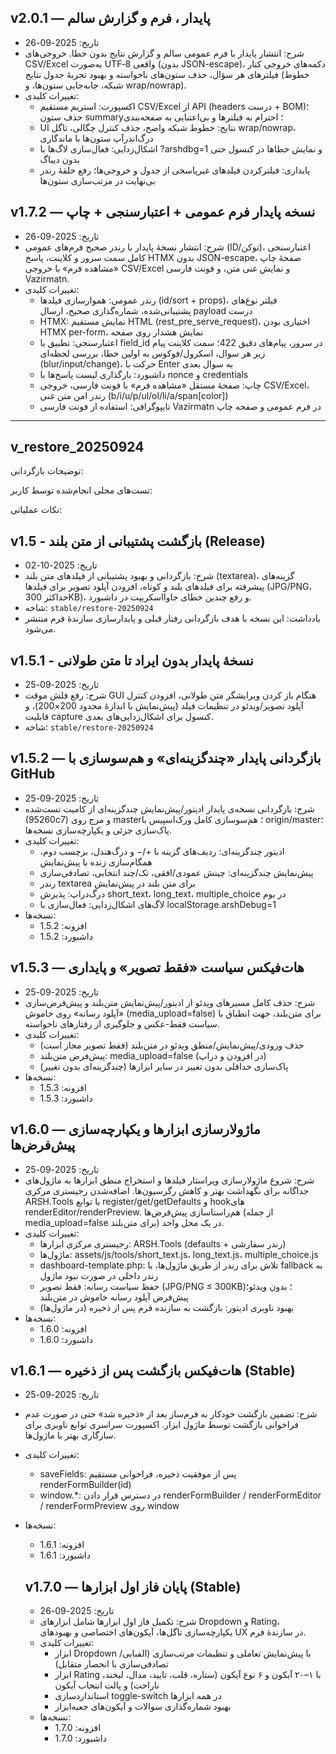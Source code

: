 ## v2.0.1 — پایدار ، فرم و گزارش سالم

- تاریخ: 2025-09-26
- شرح: انتشار پایدار با فرم عمومی سالم و گزارش نتایج بدون خطا. خروجی‌های CSV/Excel به‌صورت UTF‑8 واقعی (بدون JSON-escape)، دکمه‌های خروجی کنار فیلترهای هر سؤال، حذف ستون‌های ناخواسته و بهبود تجربهٔ جدول نتایج (خطوط شبکه، جابه‌جایی ستون‌ها، و wrap/nowrap).
- تغییرات کلیدی:
	- اکسپورت: استریم مستقیم CSV/Excel از API (headers درست + BOM)؛ حذف ستون summary؛ احترام به فیلترها و بی‌اعتنایی به صفحه‌بندی
	- UI نتایج: خطوط شبکه واضح، حذف کنترل چگالی، تاگل wrap/nowrap، درگ‌اندرآپ ستون‌ها با ماندگاری
	- اشکال‌زدایی: فعال‌سازی لاگ‌ها با ?arshdbg=1 و نمایش خطاها در کنسول حتی بدون دیباگ
	- پایداری: فیلترکردن فیلدهای غیرپاسخی از جدول و خروجی‌ها؛ رفع حلقهٔ رندر بی‌نهایت در مرتب‌سازی ستون‌ها

## v1.7.2 — نسخه پایدار فرم عمومی + اعتبارسنجی + چاپ

- تاریخ: 2025-09-26
- شرح: انتشار نسخهٔ پایدار با رندر صحیح فرم‌های عمومی (ID/توکن)، اعتبارسنجی کامل سمت سرور و کلاینت، پاسخ HTMX بدون JSON-escape، صفحهٔ چاپ «مشاهده فرم» با خروجی CSV/Excel و نمایش غنی متن، و فونت فارسی Vazirmatn.
- تغییرات کلیدی:
	- رندر عمومی: هموارسازی فیلدها (id/sort + props)، فیلتر نوع‌های پشتیبانی‌شده، شماره‌گذاری صحیح، ارسال payload درست
	- HTMX: نمایش مستقیم HTML (rest_pre_serve_request)، اختیاری بودن HTMX per-form، نمایش هشدار روی صفحه
	- اعتبارسنجی: تطبیق با field_id در سرور، پیام‌های دقیق 422؛ سمت کلاینت پیام زیر هر سوال، اسکرول/فوکوس به اولین خطا، بررسی لحظه‌ای (blur/input/change)، حرکت با Enter به سوال بعدی
	- داشبورد: بارگذاری لیست پاسخ‌ها با nonce و credentials
	- چاپ: صفحهٔ مستقل «مشاهده فرم» با فونت فارسی، خروجی CSV/Excel، رندر امن متن غنی (b/i/u/p/ul/ol/li/a/span[color])
	- تایپوگرافی: استفاده از فونت فارسی Vazirmatn در فرم عمومی و صفحه چاپ

---

## v_restore_20250924


توضیحات بازگردانی:


تست‌های محلی انجام‌شده توسط کاربر:


نکات عملیاتی:

## v1.5 - بازگشت پشتیبانی از متن بلند (Release)

- تاریخ: 2025-10-02
- شرح: بازگردانی و بهبود پشتیبانی از فیلدهای متن بلند (textarea)، گزینه‌های پیشرفته برای فیلدهای بلند و کوتاه، افزودن آپلود تصویر برای فیلدها (JPG/PNG، حداکثر 300KB)، و رفع چندین خطای جاوااسکریپت در داشبورد.
- شاخه: `stable/restore-20250924`
- یادداشت: این نسخه با هدف بازگردانی رفتار قبلی و پایدارسازی سازندهٔ فرم منتشر می‌شود.

## v1.5.1 - نسخهٔ پایدار بدون ایراد تا متن طولانی

- تاریخ: 2025-09-25
- شرح: رفع فلش موقت GUI هنگام باز کردن ویرایشگر متن طولانی، افزودن کنترل آپلود تصویر/ویدئو در تنظیمات فیلد (پیش‌نمایش با اندازهٔ محدود 200×200)، و قابلیت capture کنسول برای اشکال‌زدایی‌های بعدی.
- شاخه: `stable/restore-20250924`

## v1.5.2 — بازگردانی پایدار «چندگزینه‌ای» و هم‌سوسازی با GitHub

- تاریخ: 2025-09-25
- شرح: بازگردانی نسخه‌ی پایدار ادیتور/پیش‌نمایش چندگزینه‌ای از کامیت تست‌شده (95260c7) و مرج روی master؛ هم‌سوسازی کامل ورک‌اسپیس با origin/master؛ پاک‌سازی جزئی و یکپارچه‌سازی نسخه‌ها.
- تغییرات کلیدی:
	- ادیتور چندگزینه‌ای: ردیف‌های گزینه با +/− و درگ‌هندل، برچسب دوم، همگام‌سازی زنده با پیش‌نمایش
	- پیش‌نمایش چندگزینه‌ای: چینش عمودی/افقی، تک/چند انتخابی، تصادفی‌سازی
	- رندر textarea برای متن بلند در پیش‌نمایش
	- درگ‌دراپ: پذیرش short_text، long_text، multiple_choice در بوم
	- لاگ‌های اشکال‌زدایی: فعال‌سازی با localStorage.arshDebug=1
- نسخه‌ها:
	- افزونه: 1.5.2
	- داشبورد: 1.5.2

## v1.5.3 — هات‌فیکس سیاست «فقط تصویر» و پایداری

- تاریخ: 2025-09-25
- شرح: حذف کامل مسیرهای ویدئو از ادیتور/پیش‌نمایش متن‌بلند و پیش‌فرض‌سازی «آپلود رسانه» روی خاموش (media_upload=false) برای متن‌بلند، جهت انطباق با سیاست فقط-عکس و جلوگیری از رفتارهای ناخواسته.
- تغییرات کلیدی:
	- حذف ورودی/پیش‌نمایش/منطق ویدئو در متن‌بلند (فقط تصویر مجاز است)
	- پیش‌فرض متن‌بلند: media_upload=false (در افزودن و دراپ)
	- پاک‌سازی حداقلی بدون تغییر در سایر ابزارها (چندگزینه‌ای بدون تغییر)
- نسخه‌ها:
	- افزونه: 1.5.3
	- داشبورد: 1.5.3

## v1.6.0 — ماژولارسازی ابزارها و یکپارچه‌سازی پیش‌فرض‌ها

- تاریخ: 2025-09-25
- شرح: شروع ماژولارسازی ویراستار فیلدها و استخراج منطق ابزارها به ماژول‌های جداگانه برای نگهداشت بهتر و کاهش رگرسیون‌ها. اضافه‌شدن رجیستری مرکزی ARSH.Tools با توابع register/get/getDefaults و hookهای renderEditor/renderPreview. هم‌راستاسازی پیش‌فرض‌ها (از جمله media_upload=false برای متن‌بلند) در یک محل واحد.
- تغییرات کلیدی:
	- رجیستری مرکزی ابزارها: ARSH.Tools (defaults + رندر سفارشی)
	- ماژول‌ها: assets/js/tools/short_text.js، long_text.js، multiple_choice.js
	- dashboard-template.php: تلاش برای رندر از طریق ماژول‌ها، با fallback به رندر داخلی در صورت نبود ماژول
	- حفظ سیاست رسانه: فقط تصویر (JPG/PNG ≤ 300KB)؛ بدون ویدئو؛ پیش‌فرض آپلود رسانه خاموش در متن‌بلند
	- بهبود ناوبری ادیتور: بازگشت به سازنده فرم پس از ذخیره (در ماژول‌ها)
- نسخه‌ها:
	- افزونه: 1.6.0
	- داشبورد: 1.6.0

## v1.6.1 — هات‌فیکس بازگشت پس از ذخیره (Stable)

- تاریخ: 2025-09-25
- شرح: تضمین بازگشت خودکار به فرم‌ساز بعد از «ذخیره شد» حتی در صورت عدم فراخوانی بازگشت توسط ماژول ابزار. اکسپورت سراسری توابع ناوبری برای سازگاری بهتر با ماژول‌ها.
- تغییرات کلیدی:
	- saveFields: پس از موفقیت ذخیره، فراخوانی مستقیم renderFormBuilder(id)
	- window.*: در دسترس قرار دادن renderFormBuilder / renderFormEditor / renderFormPreview روی window
- نسخه‌ها:
	- افزونه: 1.6.1
	- داشبورد: 1.6.1

	## v1.7.0 — پایان فاز اول ابزارها (Stable)

	- تاریخ: 2025-09-26
	- شرح: تکمیل فاز اول ابزارها شامل ابزارهای Dropdown و Rating، یکپارچه‌سازی تاگل‌ها، آیکون‌های اختصاصی و بهبودهای UX در سازندهٔ فرم.
	- تغییرات کلیدی:
		- ابزار Dropdown با پیش‌نمایش تعاملی و تنظیمات مرتب‌سازی (الفبایی/تصادفی‌سازی با انحصار متقابل)
		- ابزار Rating با ۱–۲۰ آیکون و ۶ نوع آیکون (ستاره، قلب، تایید، مدال، لبخند، ناراحت) و پالت انتخاب آیکون
		- استانداردسازی toggle-switch در همه ابزارها
		- بهبود شماره‌گذاری سوالات و آیکون‌های جعبه‌ابزار
	- نسخه‌ها:
		- افزونه: 1.7.0
		- داشبورد: 1.7.0
